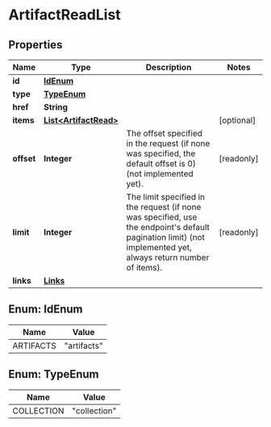 

# ArtifactReadList

## Properties

| Name | Type | Description | Notes |
| ------------ | ------------- | ------------- | ------------- |
| **id** | [**IdEnum**](#IdEnum) |  |  |
| **type** | [**TypeEnum**](#TypeEnum) |  |  |
| **href** | **String** |  |  |
| **items** | [**List&lt;ArtifactRead&gt;**](ArtifactRead.md) |  |  [optional] |
| **offset** | **Integer** | The offset specified in the request (if none was specified, the default offset is 0) (not implemented yet).  |  [readonly] |
| **limit** | **Integer** | The limit specified in the request (if none was specified, use the endpoint&#39;s default pagination limit) (not implemented yet, always return number of items).  |  [readonly] |
| **links** | [**Links**](Links.md) |  |  |



## Enum: IdEnum

| Name | Value |
| ---- | -----
| ARTIFACTS | &quot;artifacts&quot; |



## Enum: TypeEnum

| Name | Value |
| ---- | -----
| COLLECTION | &quot;collection&quot; |



